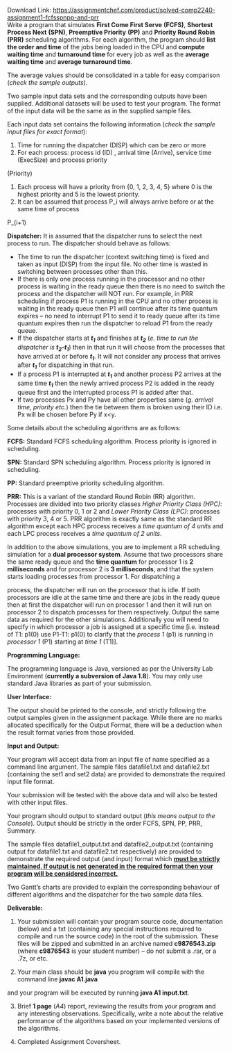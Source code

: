 Download Link: https://assignmentchef.com/product/solved-comp2240-assignment1-fcfsspnpp-and-prr
<br>
Write a program that simulates <strong>First Come First Serve</strong> <strong>(FCFS)</strong>, <strong>Shortest Process Next</strong> <strong>(SPN)</strong>, <strong>Preemptive Priority</strong> <strong>(PP)</strong> and <strong>Priority Round Robin</strong> <strong>(PRR)</strong> scheduling algorithms. For each algorithm, the program should <strong>list the order and time</strong> of the jobs being loaded in the CPU and <strong>compute waiting time</strong> and <strong>turnaround time</strong> for every job as well as the <strong>average waiting time</strong> and <strong>average turnaround time</strong>.

The average values should be consolidated in a table for easy comparison (<em>check the sample outputs</em>).

Two sample input data sets and the corresponding outputs have been supplied. Additional datasets will be used to test your program. The format of the input data will be the same as in the supplied sample files.

Each input data set contains the following information (<em>check the sample input files for exact format</em>):

<ol>

 <li>Time for running the dispatcher (DISP) which can be zero or more</li>

 <li>For each process: process id (ID) , arrival time (Arrive), service time (ExecSize) and process priority</li>

</ol>

(Priority)

<ol>

 <li>Each process will have a priority from {0, 1, 2, 3, 4, 5} where 0 is the highest priority and 5 is the lowest priority.</li>

 <li>It can be assumed that process P_i will always arrive before or at the same time of process</li>

</ol>

P_(i+1)

<strong> </strong>

<strong>Dispatcher:</strong> It is assumed that the dispatcher runs to select the next process to run. The dispatcher should behave as follows:

<ul>

 <li>The time to run the dispatcher (context switching time) is fixed and taken as input (DISP) from the input file. No other time is wasted in switching between processes other than this.</li>

 <li>If there is only one process running in the processor and no other process is waiting in the ready queue then there is no need to switch the process and the dispatcher will NOT run. For example, in PRR scheduling if process P1 is running in the CPU and no other process is waiting in the ready queue then P1 will continue after its time quantum expires – no need to interrupt P1 to send it to ready queue after its time quantum expires then run the dispatcher to reload P1 from the ready queue.</li>

 <li>If the dispatcher starts at <strong><em>t<sub>1</sub></em></strong> and finishes at <strong><em>t<sub>2</sub></em></strong> (<em>e. time to run the dispatcher is</em> <strong><em>t<sub>2</sub>-t<sub>1</sub></em></strong>) then in that run it will choose from the processes that have arrived at or before <strong><em>t<sub>1</sub></em></strong>. It will not consider any process that arrives after <strong><em>t<sub>1</sub></em></strong> for dispatching in that run.</li>

 <li>If a process P1 is interrupted at <strong><em>t<sub>1</sub></em></strong> and another process P2 arrives at the same time <strong><em>t<sub>1</sub></em></strong> then the newly arrived process P2 is added in the ready queue first and the interrupted process P1 is added after that.</li>

 <li>If two processes Px and Py have all other properties same (<em>g. arrival time, priority etc.</em>) then the tie between them is broken using their ID i.e. Px will be chosen before Py if x&lt;y.</li>

</ul>

Some details about the scheduling algorithms are as follows:

<strong>FCFS:</strong> Standard FCFS scheduling algorithm. Process priority is ignored in scheduling.

<strong>SPN:</strong> Standard SPN scheduling algorithm. Process priority is ignored in scheduling.

<strong>PP:</strong> Standard preemptive priority scheduling algorithm.

<strong>PRR:</strong> This is a variant of the standard Round Robin (RR) algorithm. Processes are divided into two priority classes <em>Higher Priority Class (HPC)</em>: processes with priority 0, 1 or 2 and <em>Lower Priority Class (LPC)</em>: processes with priority 3, 4 or 5. PRR algorithm is exactly same as the standard RR algorithm except each HPC process receives a <em>time quantum of 4 units</em> and each LPC process receives a <em>time quantum of 2 units</em>.

In addition to the above simulations, you are to implement a RR scheduling simulation for a <strong>dual processor system</strong>. Assume that two processors share the same ready queue and the <strong>time quantum</strong> for processor 1 is <strong>2 milliseconds</strong> and for processor 2 is <strong>3 milliseconds</strong>, and that the system starts loading processes from processor 1. For dispatching a

process, the dispatcher will run on the processor that is idle. If both processors are idle at the same time and there are jobs in the ready queue then at first the dispatcher will run on processor 1 and then it will run on processor 2 to dispatch processes for them respectively. Output the same data as required for the other simulations. Additionally you will need to specify in which processor a job is assigned at a specific time [i.e. instead of  T1: p1(0) use            P1-T1: p1(0) to clarify that the <em>process 1</em> (p1) is running in <em>processor 1</em> (P1) starting at <em>time 1</em> (T1)].




<strong>Programming Language: </strong>

The programming language is Java, versioned as per the University Lab Environment (<strong>currently a subversion of Java 1.8</strong>). You may only use standard Java libraries as part of your submission.

<strong> </strong>

<strong>User Interface: </strong>

The output should be printed to the console, and strictly following the output samples given in the assignment package. While there are no marks allocated specifically for the Output Format, there will be a deduction when the result format varies from those provided.

<strong> </strong>

<strong>Input and Output: </strong>

Your program will accept data from an input file of name specified as a command line argument. The sample files datafile1.txt and datafile2.txt (containing the set1 and set2 data) are provided to demonstrate the required input file format.




Your submission will be tested with the above data and will also be tested with other input files.




Your program should output to standard output (<em>this means output to the Console</em>). Output should be strictly in the order FCFS, SPN, PP, PRR, Summary.




The sample files datafile1_output.txt and datafile2_output.txt (containing output for datafile1.txt and datafile2.txt respectively) are provided to demonstrate the required output (and input) format which <strong><u>must be strictly maintained</u></strong><u>.<strong> If output is not generated in the required format then your program</strong></u><strong> <u>will be considered incorrect.</u></strong>




Two Gantt’s charts are provided to explain the corresponding behaviour of different algorithms and the dispatcher for the two sample data files.




<strong>Deliverable: </strong>

<ol>

 <li>Your submission will contain your program source code, documentation (below) and a txt (containing any special instructions required to compile and run the source code) in the root of the submission. These files will be zipped and submitted in an archive named <strong>c9876543.zip</strong> (where <strong>c9876543</strong> is your student number) – do not submit a .rar, or a .7z, or etc.</li>

</ol>




<ol start="2">

 <li>Your main class should be <strong>java</strong> you program will compile with the command line <strong>javac A1.java</strong></li>

</ol>

and your program will be executed by running <strong>java A1 input.txt</strong>.




<ol start="3">

 <li>Brief <strong>1 page</strong> (<em>A4</em>) report, reviewing the results from your program and any interesting observations. Specifically, write a note about the relative performance of the algorithms based on your implemented versions of the algorithms.</li>

</ol>




<ol start="4">

 <li>Completed Assignment Coversheet.</li>

</ol>


